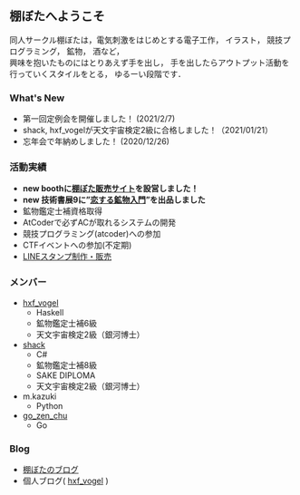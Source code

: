 ## 棚ぼたへようこそ

同人サークル棚ぼたは，電気刺激をはじめとする電子工作， イラスト， 競技プログラミング， 鉱物， 酒など，   
興味を抱いたものにはとりあえず手を出し， 手を出したらアウトプット活動を行っていくスタイルをとる， ゆるーい段階です．

### What's New
  - 第一回定例会を開催しました！ (2021/2/7)
  - shack, hxf_vogelが天文宇宙検定2級に合格しました！（2021/01/21）
  - 忘年会で年納めしました！ (2020/12/26)

### 活動実績
  - **new boothに[棚ぼた販売サイト](https://shop-tanabota.booth.pm/)を設営しました！**
  - **new 技術書展9に”[恋する鉱物入門](https://techbookfest.org/product/5215144707620864)”を出品しました**
  - 鉱物鑑定士補資格取得
  - AtCoderで必ずACが取れるシステムの開発
  - 競技プログラミング(atcoder)への参加
  - CTFイベントへの参加(不定期)
  - [LINEスタンプ制作・販売](https://store.line.me/stickershop/author/193829/ja)

### メンバー
  - [hxf_vogel](https://twitter.com/hxf_vogel)
      - Haskell
      - 鉱物鑑定士補6級
      - 天文宇宙検定2級（銀河博士）
  - [shack](https://twitter.com/saku170)
      - C#
      - 鉱物鑑定士補8級
      - SAKE DIPLOMA
      - 天文宇宙検定2級（銀河博士）
  - m.kazuki
      - Python
  - [go_zen_chu](https://twitter.com/go_zen_chu)
      - Go

### Blog
  - [棚ぼたのブログ](/blog.md)
  - 個人ブログ( [hxf_vogel](https://wvogel00.hatenadiary.org/) )
